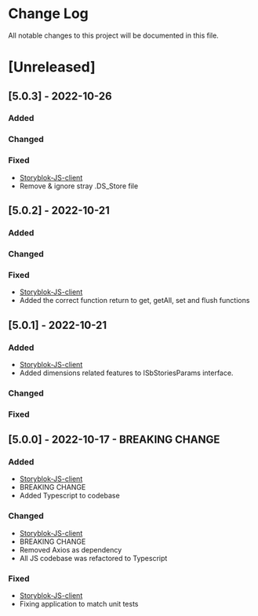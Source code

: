 
# Change Log
All notable changes to this project will be documented in this file.
 
# [Unreleased]
 
## [5.0.3] - 2022-10-26
 
### Added
   
### Changed
 
### Fixed
- [Storyblok-JS-client](https://github.com/storyblok/storyblok-js-client/compare/v5.0.2...v5.0.3)
- Remove & ignore stray .DS_Store file

## [5.0.2] - 2022-10-21
 
### Added
   
### Changed
 
### Fixed
- [Storyblok-JS-client](https://github.com/storyblok/storyblok-js-client/compare/v5.0.1...v5.0.2)
- Added the correct function return to get, getAll, set and flush functions
 
## [5.0.1] - 2022-10-21
 
### Added
- [Storyblok-JS-client](https://github.com/storyblok/storyblok-js-client/compare/v5.0.0...v5.0.1)
- Added dimensions related features to ISbStoriesParams interface.
   
### Changed
 
### Fixed

## [5.0.0] - 2022-10-17 - BREAKING CHANGE
 
### Added
- [Storyblok-JS-client](https://github.com/storyblok/storyblok-js-client/compare/v4.5.6...v5.0.0)
- BREAKING CHANGE
- Added Typescript to codebase
   
### Changed
- [Storyblok-JS-client](https://github.com/storyblok/storyblok-js-client/compare/v4.5.6...v5.0.0)
- BREAKING CHANGE
- Removed Axios as dependency
- All JS codebase was refactored to Typescript
 
### Fixed
- [Storyblok-JS-client](https://github.com/storyblok/storyblok-js-client/compare/v4.5.6...v5.0.0)
- Fixing application to match unit tests
